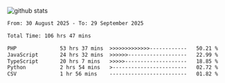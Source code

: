 
![github stats](https://github-readme-stats.vercel.app/api?username=realmahd1&show_icons=true&theme=codeSTACKr&hide_rank=true&count_private=true)

<!--START_SECTION:waka-->

```txt
From: 30 August 2025 - To: 29 September 2025

Total Time: 106 hrs 47 mins

PHP              53 hrs 37 mins  >>>>>>>>>>>>>------------   50.21 %
JavaScript       24 hrs 32 mins  >>>>>>-------------------   22.99 %
TypeScript       20 hrs 7 mins   >>>>>--------------------   18.85 %
Python           2 hrs 54 mins   >------------------------   02.72 %
CSV              1 hr 56 mins    -------------------------   01.82 %
```

<!--END_SECTION:waka-->
